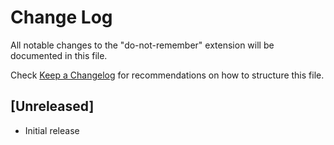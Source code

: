 # Change Log

All notable changes to the "do-not-remember" extension will be documented in this file.

Check [Keep a Changelog](http://keepachangelog.com/) for recommendations on how to structure this file.

## [Unreleased]

- Initial release